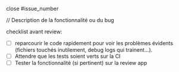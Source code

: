 close #issue_number

// Description de la fonctionnalité ou du bug

checklist avant review:
- [ ] reparcourir le code rapidement pour voir les problèmes évidents (fichiers touchés inutilement, debug logs qui trainent…).
- [ ] Attendre que les tests soient verts sur la CI
- [ ] Tester la fonctionnalité (si pertinent) sur la review app
